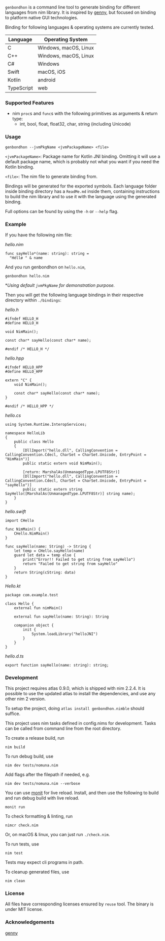 <!--
SPDX-FileCopyrightText: 2025 Rifat Hasan <atunutemp1@gmail.com>

SPDX-License-Identifier: MIT
-->

`genbondhon` is a command line tool to generate binding for different languages from nim library.
It is inspired by [genny](https://github.com/treeform/genny), but focused on binding to platform native GUI technologies.

Binding for following languages & operating systems are currently tested.

| Language   | Operating System      |
| ---------- | --------------------- |
| C          | Windows, macOS, Linux |
| C++        | Windows, macOS, Linux |
| C#         | Windows               |
| Swift      | macOS, iOS            |
| Kotlin     | android               |
| TypeScript | web                   |

### Supported Features

- nim `proc`s and `func`s with the following primitives as arguments & return type:
  - int, bool, float, float32, char, string (including Unicode)

### Usage

    genbondhon --jvmPkgName <jvmPackageName> <file>

`<jvmPackageName>`: Package name for Kotlin JNI binding. Omitting it will use a default package name, which is probably not what you want if you need the Kotlin binding.

`<file>`: The nim file to generate binding from.

Bindings will be generated for the exported symbols.
Each language folder inside binding directory has a `ReadMe.md` inside them,
containing instructions to build the nim library and to use it with the language
using the generated binding.

Full options can be found by using the `-h` or `--help` flag.

### Example

If you have the following nim file:

_hello.nim_

    func sayHello*(name: string): string =
      "Héllø " & name

And you run genbondhon on `hello.nim`,

    genbondhon hello.nim

\*_Using default `jvmPkgName` for demonstration purpose._

Then you will get the following language bindings in their respective directory within `./bindings`:

_hello.h_

    #ifndef HELLO_H
    #define HELLO_H

    void NimMain();

    const char* sayHello(const char* name);

    #endif /* HELLO_H */

_hello.hpp_

    #ifndef HELLO_HPP
    #define HELLO_HPP

    extern "C" {
        void NimMain();

        const char* sayHello(const char* name);
    }

    #endif /* HELLO_HPP */

_hello.cs_

    using System.Runtime.InteropServices;

    namespace HelloLib
    {
        public class Hello
        {
            [DllImport("hello.dll", CallingConvention = CallingConvention.Cdecl, CharSet = CharSet.Unicode, EntryPoint = "NimMain")]
            public static extern void NimMain();

            [return: MarshalAs(UnmanagedType.LPUTF8Str)]
            [DllImport("hello.dll", CallingConvention = CallingConvention.Cdecl, CharSet = CharSet.Unicode, EntryPoint = "sayHello")]
            public static extern string SayHello([MarshalAs(UnmanagedType.LPUTF8Str)] string name);
        }
    }

_hello.swift_

    import CHello

    func NimMain() {
        CHello.NimMain()
    }

    func sayHello(name: String) -> String {
        let temp = CHello.sayHello(name)
        guard let data = temp else {
            print("Error!! Failed to get string from sayHello")
            return "Failed to get string from sayHello"
        }
        return String(cString: data)
    }

_Hello.kt_

    package com.example.test

    class Hello {
        external fun nimMain()

        external fun sayHello(name: String): String

        companion object {
            init {
                System.loadLibrary("helloJNI")
            }
        }
    }

_hello.d.ts_

    export function sayHello(name: string): string;

### Development

This project requires atlas 0.9.0, which is shipped with nim 2.2.4. It is possible to use the updated atlas to install the dependencies, and use any other nim 2 version.

To setup the project, doing `atlas install genbondhon.nimble` should suffice.

This project uses nim tasks defined in config.nims for development.
Tasks can be called from command line from the root directory.

To create a release build, run

    nim build

To run debug build, use

    nim dev tests/nomuna.nim

Add flags after the filepath if needed, e.g.

    nim dev tests/nomuna.nim --verbose

You can use [monit](https://github.com/jiro4989/monit) for live reload. Install, and then use the following to build and run debug build with live reload.

    monit run

To check formatting & linting, run

    nimcr check.nim

Or, on macOS & linux, you can just run `./check.nim`.

To run tests, use

    nim test

Tests may expect cli programs in path.

To cleanup generated files, use

    nim clean

### License

All files have corresponding licenses ensured by `reuse` tool. The binary is under MIT license.

### Acknowledgements

[genny](https://github.com/treeform/genny)
